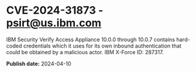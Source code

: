 # CVE-2024-31873 - psirt@us.ibm.com

IBM Security Verify Access Appliance 10.0.0 through 10.0.7 contains hard-coded credentials which it uses for its own inbound authentication that could be obtained by a malicious actor.  IBM X-Force ID:  287317.



**Publish date:** 2024-04-10
